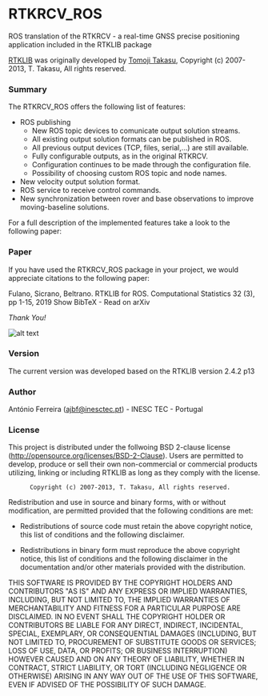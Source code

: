 # RTKRCV_ROS

ROS translation of the RTKRCV - a real-time GNSS precise positioning application included in the RTKLIB package



[RTKLIB](http://www.rtklib.com/) was originally developed by [Tomoji Takasu](https://github.com/tomojitakasu), Copyright (c) 2007-2013, T. Takasu, All rights reserved.

### Summary

The RTKRCV_ROS offers the following list of features:
- ROS publishing
  - New ROS topic devices to comunicate output solution streams.
  - All existing output solution formats can be published in ROS.
  - All previous output devices (TCP, files, serial,...) are still available.
  - Fully configurable outputs, as in the original RTKRCV.
  - Configuration continues to be made through the configuration file.
  - Possibility of choosing custom ROS topic and node names.
- New velocity output solution format.
- ROS service to receive control commands.
- New synchronization between rover and base observations to improve moving-baseline solutions.

For a full description of the implemented features take a look to the following paper:
    
### Paper
If you have used the RTKRCV_ROS package in your project, we would appreciate citations to the following paper:

Fulano, Sicrano, Beltrano. RTKLIB for ROS. Computational Statistics 32 (3), pp 1-15, 2019
Show BibTeX - Read on arXiv

*Thank You!*

![alt text](https://www.lsa.isep.ipp.pt/~aferreira/rtkrcv.jpg)

### Version
The current version was developed based on the RTKLIB version 2.4.2 p13

### Author
António Ferreira (ajbf@inesctec.pt) - INESC TEC - Portugal 

### License
This project is distributed under the follwoing BSD 2-clause
license (http://opensource.org/licenses/BSD-2-Clause). Users are permitted to develop, produce or sell their own
non-commercial or commercial products utilizing, linking or including RTKLIB as
long as they comply with the license.

          Copyright (c) 2007-2013, T. Takasu, All rights reserved.

Redistribution and use in source and binary forms, with or without modification,
are permitted provided that the following conditions are met:

- Redistributions of source code must retain the above copyright notice, this
  list of conditions and the following disclaimer.

- Redistributions in binary form must reproduce the above copyright notice, this
  list of conditions and the following disclaimer in the documentation and/or
  other materials provided with the distribution.

THIS SOFTWARE IS PROVIDED BY THE COPYRIGHT HOLDERS AND CONTRIBUTORS "AS IS"
AND ANY EXPRESS OR IMPLIED WARRANTIES, INCLUDING, BUT NOT LIMITED TO, THE
IMPLIED WARRANTIES OF MERCHANTABILITY AND FITNESS FOR A PARTICULAR PURPOSE
ARE DISCLAIMED. IN NO EVENT SHALL THE COPYRIGHT HOLDER OR CONTRIBUTORS BE
LIABLE FOR ANY DIRECT, INDIRECT, INCIDENTAL, SPECIAL, EXEMPLARY, OR
CONSEQUENTIAL DAMAGES (INCLUDING, BUT NOT LIMITED TO, PROCUREMENT OF SUBSTITUTE
GOODS OR SERVICES; LOSS OF USE, DATA, OR PROFITS; OR BUSINESS INTERRUPTION)
HOWEVER CAUSED AND ON ANY THEORY OF LIABILITY, WHETHER IN CONTRACT, STRICT
LIABILITY, OR TORT (INCLUDING NEGLIGENCE OR OTHERWISE) ARISING IN ANY WAY OUT OF
THE USE OF THIS SOFTWARE, EVEN IF ADVISED OF THE POSSIBILITY OF SUCH DAMAGE.
